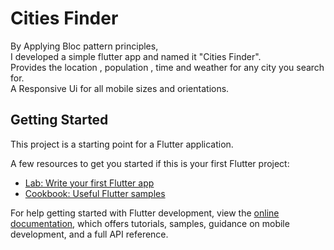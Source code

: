 # Cities Finder

By Applying Bloc pattern principles,   
I developed a simple flutter app and named it "Cities Finder".   
Provides the location , population , time and weather for any city you search for.   
A Responsive Ui for all mobile sizes and orientations.

## Getting Started

This project is a starting point for a Flutter application.

A few resources to get you started if this is your first Flutter project:

- [Lab: Write your first Flutter app](https://docs.flutter.dev/get-started/codelab)
- [Cookbook: Useful Flutter samples](https://docs.flutter.dev/cookbook)

For help getting started with Flutter development, view the
[online documentation](https://docs.flutter.dev/), which offers tutorials,
samples, guidance on mobile development, and a full API reference.
